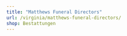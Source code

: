 ```yaml
---
title: "Matthews Funeral Directors"
url: /virginia/matthews-funeral-directors/
shop: Bestattungen
---
```

